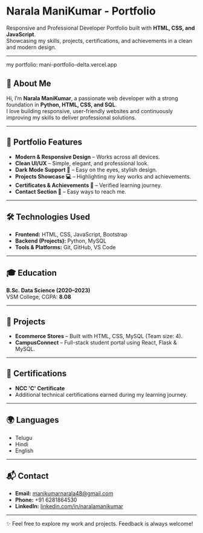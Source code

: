 # Narala ManiKumar - Portfolio

Responsive and Professional Developer Portfolio built with **HTML, CSS, and JavaScript**.  
Showcasing my skills, projects, certifications, and achievements in a clean and modern design.

---
my portfolio: mani-portfolio-delta.vercel.app

## 🌟 About Me
Hi, I’m **Narala ManiKumar**, a passionate web developer with a strong foundation in **Python, HTML, CSS, and SQL**.  
I love building responsive, user-friendly websites and continuously improving my skills to deliver professional solutions.

---

## 📌 Portfolio Features
- **Modern & Responsive Design** – Works across all devices.  
- **Clean UI/UX** – Simple, elegant, and professional look.  
- **Dark Mode Support 🌙** – Easy on the eyes, stylish design.  
- **Projects Showcase 💻** – Highlighting my key works and achievements.  
- **Certificates & Achievements 📜** – Verified learning journey.  
- **Contact Section 📧** – Easy ways to reach me.  

---

## 🛠️ Technologies Used
- **Frontend:** HTML, CSS, JavaScript, Bootstrap  
- **Backend (Projects):** Python, MySQL  
- **Tools & Platforms:** Git, GitHub, VS Code  

---

## 🎓 Education
**B.Sc. Data Science (2020–2023)**  
VSM College, CGPA: **8.08**

---

## 📂 Projects
- **Ecommerce Stores** – Built with HTML, CSS, MySQL (Team size: 4).  
- **CampusConnect** – Full-stack student portal using React, Flask & MySQL.  

---

## 📜 Certifications
- **NCC 'C' Certificate**  
- Additional technical certifications earned during my learning journey.  

---

## 🌍 Languages
- Telugu  
- Hindi  
- English  

---

## 📬 Contact
- **Email:** manikumarnarala48@gmail.com  
- **Phone:** +91 6281864530  
- **LinkedIn:** [linkedin.com/in/naralamanikumar](https://www.linkedin.com/in/naralamanikumar)  

---

✨ Feel free to explore my work and projects. Feedback is always welcome!  
